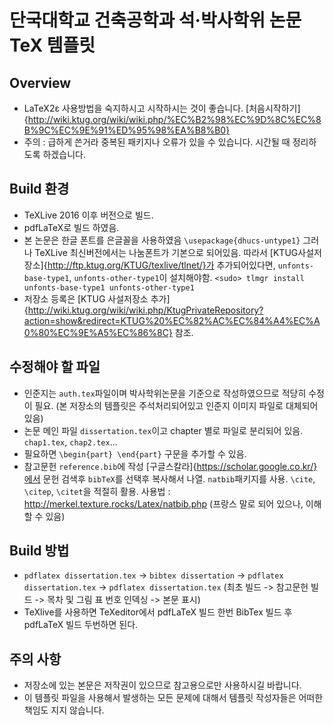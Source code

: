 # 단국대학교 건축공학과 석·박사학위 논문 TeX 템플릿
## Overview
 - LaTeX2ε 사용방법을 숙지하시고 시작하시는 것이 좋습니다. [처음시작하기]{http://wiki.ktug.org/wiki/wiki.php/%EC%B2%98%EC%9D%8C%EC%8B%9C%EC%9E%91%ED%95%98%EA%B8%B0}
 - 주의 : 급하게 쓴거라 중복된 패키지나 오류가 있을 수 있습니다. 시간될 때 정리하도록 하겠습니다.
## Build 환경
 - TeXLive 2016 이후 버전으로 빌드. 
 - pdfLaTeX로 빌드 하였음.
 - 본 논문은 한글 폰트를 은글꼴을 사용하였음 `\usepackage{dhucs-untype1}` 그러나 TeXLive 최신버전에서는 나눔폰트가 기본으로 되어있음. 따라서 [KTUG사설저장소]{http://ftp.ktug.org/KTUG/texlive/tlnet/}가 추가되어있다면, `unfonts-base-type1`, `unfonts-other-type1`이 설치해야함.
 `<sudo> tlmgr install unfonts-base-type1 unfonts-other-type1`
 - 저장소 등록은 [KTUG 사설저장소 추가]{http://wiki.ktug.org/wiki/wiki.php/KtugPrivateRepository?action=show&redirect=KTUG%20%EC%82%AC%EC%84%A4%EC%A0%80%EC%9E%A5%EC%86%8C} 참조.
## 수정해야 할 파일
 - 인준지는 `auth.tex`파일이며 박사학위논문을 기준으로 작성하였으므로 적당히 수정이 필요. (본 저장소의 템플릿은 주석처리되어있고 인준지 이미지 파일로 대체되어있음)
 - 논문 메인 파일 `dissertation.tex`이고 chapter 별로 파일로 분리되어 있음. `chap1.tex`, `chap2.tex`...
 - 필요하면 `\begin{part} \end{part}` 구문을 추가할 수 있음.
 - 참고문헌 `reference.bib`에 작성 [구글스칼라]{https://scholar.google.co.kr/}에서 문헌 검색후 `bibTeX`를 선택후 복사해서 나열. `natbib`패키지를 사용. `\cite`, `\citep`, `\citet`을 적절히 활용. 사용법 : http://merkel.texture.rocks/Latex/natbib.php (프랑스 말로 되어 있으나, 이해할 수 있음)
 ## Build 방법
 - `pdflatex dissertation.tex` -> `bibtex dissertation` -> `pdflatex dissertation.tex` -> `pdflatex dissertation.tex` (최초 빌드 -> 참고문헌 빌드 -> 목차 및 그림 표 번호 인덱싱 -> 본문 표시)
 - TeXlive를 사용하면 TeXeditor에서 pdfLaTeX 빌드 한번 BibTex 빌드 후 pdfLaTeX 빌드 두번하면 된다.
 ## 주의 사항 
 - 저장소에 있는 본문은 저작권이 있으므로 참고용으로만 사용하시길 바랍니다.
 - 이 템플릿 파일을 사용해서 발생하는 모든 문제에 대해서 템플릿 작성자들은 어떠한 책임도 지지 않습니다.

